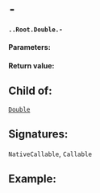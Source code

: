 # `-`

#### `..Root.Double.-`

#### Parameters:

#### Return value:

## Child of:

[`Double`](docs..Root.Double.md)

## Signatures:

`NativeCallable`, `Callable`



## Example:

